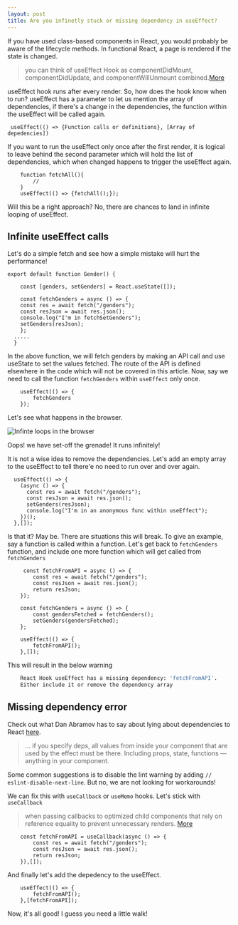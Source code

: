 ```yaml
---
layout: post
title: Are you infinetly stuck or missing dependency in useEffect?
---
```


If you have used class-based components in React, you would probably be aware of the lifecycle methods. In functional React, a page is rendered if the state is changed. 


>you can think of useEffect Hook as componentDidMount, componentDidUpdate, and componentWillUnmount combined.[More](https://reactjs.org/docs/hooks-effect.html)


useEffect hook runs after every render. So, how does the hook know when to run? useEffect has a parameter to let us mention the array of dependencies, if there's a change in the dependencies, the function within the useEffect will be called again. 

``` useEffect(() => {Function calls or definitions}, [Array of depedencies])```

If you want to run the useEffect only once after the first render, it is logical to leave behind the second parameter which will hold the list of dependencies, which when changed happens to trigger the useEffect again.

```
    function fetchAll(){
        //
    }
    useEffect(() => {fetchAll();});
```
Will this be a right approach? No, there are chances to land in infinite looping of useEffect.


## Infinite useEffect calls
Let's do a simple fetch and see how a simple mistake will hurt the performance!


```
export default function Gender() {

    const [genders, setGenders] = React.useState([]);

    const fetchGenders = async () => {
    const res = await fetch("/genders");
    const resJson = await res.json();
    console.log("I'm in fetchSetGenders");
    setGenders(resJson);
    };
  .....
  }
```

In the above function, we will fetch genders by making an API call and use useState to set the values fetched. The route of the API is defined elsewhere in the code which will not be covered in this article. Now, say we need to call the function ```fetchGenders``` within ```useEffect``` only once.

```
    useEffect(() => {
        fetchGenders
    });
```

Let's see what happens in the browser. 

![Infinte loops in the browser](/images/fetchGenders-Error.gif)

Oops! we have set-off the grenade! It runs infinitely!


It is not a wise idea to remove the dependencies. Let's add an empty array to the useEffect to tell there'e no need to run over and over again. 

```
  useEffect(() => {
    (async () => {
      const res = await fetch("/genders");
      const resJson = await res.json();
      setGenders(resJson);
      console.log("I'm in an anonymous func within useEffect");
    })();
  },[]);
```
Is that it? May be. There are situations this will break. To give an example, say a function is called within a function. Let's get back to ```fetchGenders``` function, and include one more function which will get called from ```fetchGenders``` 

```
     const fetchFromAPI = async () => {
        const res = await fetch("/genders");
        const resJson = await res.json();
        return resJson;
    });

    const fetchGenders = async () => {
        const gendersFetched = fetchGenders();
        setGenders(gendersFetched);
    };

    useEffect(() => {
        fetchFromAPI();
    },[]);
  ```

This will result in the below warning

```sh
    React Hook useEffect has a missing dependency: 'fetchFromAPI'. 
    Either include it or remove the dependency array
```



## Missing dependency error

 Check out what Dan Abramov has to say about lying about dependencies to React [here](https://overreacted.io/a-complete-guide-to-useeffect/#dont-lie-to-react-about-dependencies). 

>... if you specify deps, all values from inside your component that are used by the effect must be there. Including props, state, functions — anything in your component.

Some common suggestions is to disable the lint warning by adding ```// eslint-disable-next-line```. But no, we are not looking for workarounds!

We can fix this with ```useCallback``` or ```useMemo``` hooks. Let's stick with ```useCallback```


>when passing callbacks to optimized child components that rely on reference equality to prevent unnecessary renders. [More](https://reactjs.org/docs/hooks-reference.html)

```
    const fetchFromAPI = useCallback(async () => {
        const res = await fetch("/genders");
        const resJson = await res.json();
        return resJson;
    }),[]);
```

And finally let's add the depedency to the useEffect.

```
    useEffect(() => {
        fetchFromAPI();
    },[fetchFromAPI]);
```

Now, it's all good! I guess you need a little walk!







